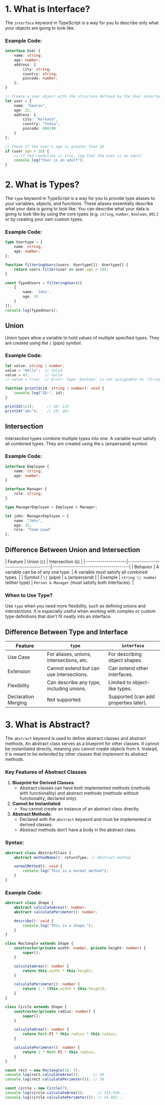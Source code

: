 # 1. What is Interface?
The `interface` keyword in TypeScript is a way for you to describe only what your objects are going to look like.

### Example Code:
```typescript
interface User {
    name: string;
    age: number;
    address: {
        city: string;
        country: string;
        pincode: number;
    };
}

// Create a user object with the structure defined by the User interface
let user = {
    name: "Gaurav",
    age: 22,
    address: {
        city: "Kolkata",
        country: "India",
        pincode: 800190
    }
};

// Check if the user's age is greater than 18
if (user.age > 18) {
    // If the condition is true, log that the user is an adult
    console.log("User is an adult");
}
```

# 2. What is Types?
The `type` keyword in TypeScript is a way for you to provide type aliases to your variables, objects, and functions. These aliases essentially describe what your data is going to look like. You can describe what your data is going to look like by using the core types (e.g. `string`, `number`, `boolean`, etc.) or by creating your own custom types.

### Example Code:
```typescript
type Usertype = {
    name: string;
    age: number;
};

function filteringUsers(users: Usertype[]): Usertype[] {
    return users.filter(user => user.age > 18);
}

const TypedUsers = filteringUsers([
    {
        name: 'John',
        age: 19
    }
]);
console.log(TypedUsers);
```

## Union
Union types allow a variable to hold values of multiple specified types. They are created using the `|` (pipe) symbol.

### Example Code:
```typescript
let value: string | number;
value = "Hello";  // Valid
value = 42;       // Valid
// value = true;  // Error: Type 'boolean' is not assignable to 'string | number'.

function printId(id: string | number): void {
    console.log("ID:", id);
}

printId(123);      // ID: 123
printId("abc");    // ID: abc
```

## Intersection
Intersection types combine multiple types into one. A variable must satisfy all combined types. They are created using the `&` (ampersand) symbol.

### Example Code:
```typescript
interface Employee {
    name: string;
    age: number;
}

interface Manager {
    role: string;
}

type ManagerEmployee = Employee & Manager;

let john: ManagerEmployee = {
    name: "John",
    age: 35,
    role: "Team Lead"
};
```

## Difference Between Union and Intersection
| Feature             | Union (`|`)                            | Intersection (`&`)                     |
|---------------------|---------------------------------------|---------------------------------------|
| Behavior            | A variable can be of any one type.   | A variable must satisfy all combined types. |
| Symbol              | `\|` (pipe)                           | `&` (ampersand)                       |
| Example             | `string \| number` (either type)      | `Person & Manager` (must satisfy both interfaces). |

### When to Use Type?
Use `type` when you need more flexibility, such as defining unions and intersections. It is especially useful when working with complex or custom type definitions that don't fit neatly into an interface.

## Difference Between Type and Interface
| Feature              | `type`                               | `interface`                           |
|----------------------|-------------------------------------|---------------------------------------|
| Use Case             | For aliases, unions, intersections, etc. | For describing object shapes.         |
| Extension            | Cannot extend but can use intersections. | Can extend other interfaces.          |
| Flexibility          | Can describe any type, including unions. | Limited to object-like types.         |
| Declaration Merging  | Not supported.                      | Supported (can add properties later). |

# 3. What is Abstract?
The `abstract` keyword is used to define abstract classes and abstract methods. An abstract class serves as a blueprint for other classes. It cannot be instantiated directly, meaning you cannot create objects from it. Instead, it is meant to be extended by other classes that implement its abstract methods.

### Key Features of Abstract Classes
1. **Blueprint for Derived Classes**:
   - Abstract classes can have both implemented methods (methods with functionality) and abstract methods (methods without functionality, declared only).
2. **Cannot be Instantiated**:
   - You cannot create an instance of an abstract class directly.
3. **Abstract Methods**:
   - Declared with the `abstract` keyword and must be implemented in derived classes.
   - Abstract methods don’t have a body in the abstract class.

### Syntax:
```typescript
abstract class AbstractClass {
    abstract methodName(): returnType; // Abstract method

    normalMethod(): void {
        console.log("This is a normal method");
    }
}
```

### Example Code:
```typescript
abstract class Shape {
    abstract calculateArea(): number;
    abstract calculatePerimeter(): number;

    describe(): void {
        console.log("This is a shape.");
    }
}

class Rectangle extends Shape {
    constructor(private width: number, private height: number) {
        super();
    }

    calculateArea(): number {
        return this.width * this.height;
    }

    calculatePerimeter(): number {
        return 2 * (this.width + this.height);
    }
}

class Circle extends Shape {
    constructor(private radius: number) {
        super();
    }

    calculateArea(): number {
        return Math.PI * this.radius * this.radius;
    }

    calculatePerimeter(): number {
        return 2 * Math.PI * this.radius;
    }
}

const rect = new Rectangle(10, 5);
console.log(rect.calculateArea());      // 50
console.log(rect.calculatePerimeter()); // 30

const circle = new Circle(7);
console.log(circle.calculateArea());      // 153.938...
console.log(circle.calculatePerimeter()); // 43.982...
```